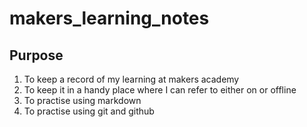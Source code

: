 # makers_learning_notes

## Purpose
1. To keep a record of my learning at makers academy
2. To keep it in a handy place where I can refer to either on or offline
3. To practise using markdown
4. To practise using git and github